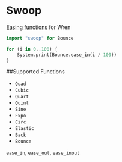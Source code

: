 # Swoop

[Easing functions](http://easings.net/) for Wren

```dart
import "swoop" for Bounce

for (i in 0..100) {
	System.print(Bounce.ease_in(i / 100))
}
```

##Supported Functions
 * `Quad`
 * `Cubic`
 * `Quart`
 * `Quint`
 * `Sine`
 * `Expo`
 * `Circ`
 * `Elastic`
 * `Back`
 * `Bounce`

`ease_in`, `ease_out`, `ease_inout`
